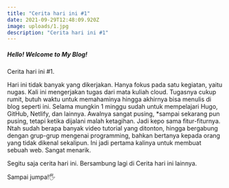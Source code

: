 ```yaml
---
title: "Cerita hari ini #1"
date: 2021-09-29T12:48:09.920Z
image: uploads/1.jpg
description: "Cerita hari ini #1"
---
```

##### Hello! Welcome to My Blog!

Cerita hari ini #1.

Hari ini tidak banyak yang dikerjakan. Hanya fokus pada satu kegiatan, yaitu nugas. Kali ini mengerjakan tugas dari mata kuliah cloud. Tugasnya cukup rumit, butuh waktu untuk memahaminya hingga akhirnya bisa menulis di blog seperti ini. Selama mungkin 1 minggu sudah untuk mempelajari Hugo, GitHub, Netlify, dan lainnya. Awalnya sangat pusing, *sampai sekarang pun pusing, tetapi ketika dijalani malah ketagihan. Jadi kepo sama fitur-fiturnya. Ntah sudah berapa banyak video tutorial yang ditonton, hingga bergabung dengan grup-grup mengenai programming, bahkan bertanya kepada orang yang tidak dikenal sekalipun. Ini jadi pertama kalinya untuk membuat sebuah web. Sangat menarik.

Segitu saja cerita hari ini. Bersambung lagi di Cerita hari ini lainnya.

Sampai jumpa!🖐